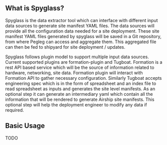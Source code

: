 
What is Spyglass?
----------------

Spyglass is the data extractor tool which can interface with
different input data sources to generate site manifest YAML files.
The data sources will provide all the configuration data needed
for a site deployment. These site manifest YAML files generated
by spyglass will be saved in a Git repository, from where Pegleg
can access and aggregate them. This aggregated file can then be
fed to shipyard for site deployment / updates.

Spyglass follows plugin model to support multiple input data sources.
Current supported plugins are formation-plugin and Tugboat. Formation
is a rest API based service which will be the source of information
related to hardware, networking, site data. Formation plugin will
interact with Formation API to gather necessary configuration.
Similarly Tugboat accepts engineering spec which is in the form of
spreadsheet and an index file to read spreadsheet as inputs and
generates the site level manifests.
As an optional step it can generate an intermediary yaml which contain
all the information that will be rendered to generate Airship site
manifests. This optional step will help the deployment engineer to
modify any data if required.

Basic Usage
-----------

TODO
